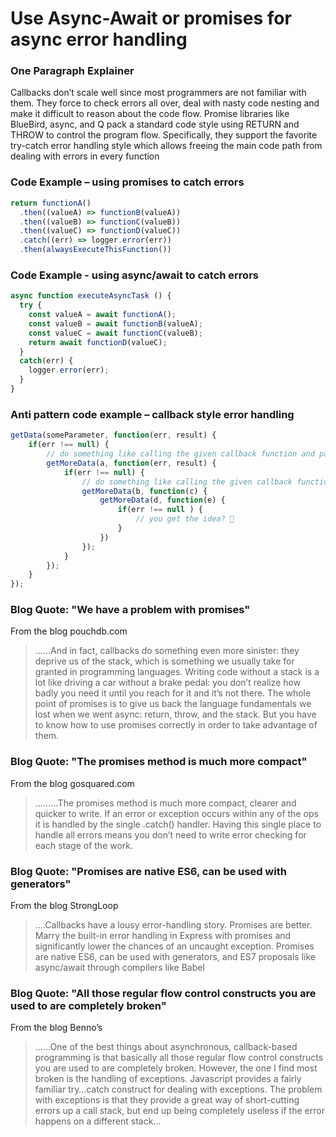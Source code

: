 # Use Async-Await or promises for async error handling

### One Paragraph Explainer

Callbacks don’t scale well since most programmers are not familiar with them. They force to check errors all over, deal with nasty code nesting and make it difficult to reason about the code flow. Promise libraries like BlueBird, async, and Q pack a standard code style using RETURN and THROW to control the program flow. Specifically, they support the favorite try-catch error handling style which allows freeing the main code path from dealing with errors in every function

### Code Example – using promises to catch errors

```javascript
return functionA()
  .then((valueA) => functionB(valueA))
  .then((valueB) => functionC(valueB))
  .then((valueC) => functionD(valueC))
  .catch((err) => logger.error(err))
  .then(alwaysExecuteThisFunction())
```

### Code Example - using async/await to catch errors

```javascript
async function executeAsyncTask () {
  try {
    const valueA = await functionA();
    const valueB = await functionB(valueA);
    const valueC = await functionC(valueB);
    return await functionD(valueC);
  }
  catch(err) {
    logger.error(err);
  }
}
```

### Anti pattern code example – callback style error handling

```javascript
getData(someParameter, function(err, result) {
    if(err !== null) {
        // do something like calling the given callback function and pass the error
        getMoreData(a, function(err, result) {
            if(err !== null) {
                // do something like calling the given callback function and pass the error
                getMoreData(b, function(c) {
                    getMoreData(d, function(e) {
                        if(err !== null ) {
                            // you get the idea? 
                        }
                    })
                });
            }
        });
    }
});
```

### Blog Quote: "We have a problem with promises"

 From the blog pouchdb.com

 > ……And in fact, callbacks do something even more sinister: they deprive us of the stack, which is something we usually take for granted in programming languages. Writing code without a stack is a lot like driving a car without a brake pedal: you don’t realize how badly you need it until you reach for it and it’s not there. The whole point of promises is to give us back the language fundamentals we lost when we went async: return, throw, and the stack. But you have to know how to use promises correctly in order to take advantage of them.

### Blog Quote: "The promises method is much more compact"

 From the blog gosquared.com

 > ………The promises method is much more compact, clearer and quicker to write. If an error or exception occurs within any of the ops it is handled by the single .catch() handler. Having this single place to handle all errors means you don’t need to write error checking for each stage of the work.

### Blog Quote: "Promises are native ES6, can be used with generators"

 From the blog StrongLoop

 > ….Callbacks have a lousy error-handling story. Promises are better. Marry the built-in error handling in Express with promises and significantly lower the chances of an uncaught exception. Promises are native ES6, can be used with generators, and ES7 proposals like async/await through compilers like Babel

### Blog Quote: "All those regular flow control constructs you are used to are completely broken"

From the blog Benno’s

 > ……One of the best things about asynchronous, callback-based programming is that basically all those regular flow control constructs you are used to are completely broken. However, the one I find most broken is the handling of exceptions. Javascript provides a fairly familiar try…catch construct for dealing with exceptions. The problem with exceptions is that they provide a great way of short-cutting errors up a call stack, but end up being completely useless if the error happens on a different stack…

